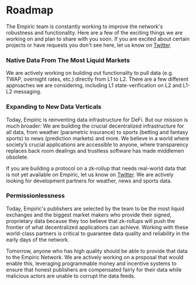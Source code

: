 # Roadmap

The Empiric team is constantly working to improve the network's robustness and functionality. Here are a few of the exciting things we are working on and plan to share with you soon. If you are excited about certain projects or have requests you don't see here, let us know on [Twitter](https://twitter.com/EmpiricNetwork).

### Native Data From The Most Liquid Markets

We are actively working on building out functionality to pull data (e.g. TWAP, overnight rates, etc.) directly from L1 to L2. There are a few different approaches we are considering, including L1 state-verification on L2 and L1-L2 messaging.

### Expanding to New Data Verticals

Today, Empiric is reinventing data infrastructure for DeFi. But our mission is much broader: We are building the crucial decentralized infrastructure for all data, from weather (parametric insurance) to sports (betting and fantasy sports) to news (prediction markets) and more. We believe in a world where society’s crucial applications are accessible to anyone, where transparency replaces back room dealings and trustless software has made middlemen obsolete.

If you are building a protocol on a zk-rollup that needs real-world data that is not yet available on Empiric, let us know on [Twitter](https://twitter.com/EmpiricNetwork). We are actively looking for development partners for weather, news and sports data.

### Permissionlessness

Today, Empiric's publishers are selected by the team to be the most liquid exchanges and the biggest market makers who provide their signed, proprietary data because they too believe that zk-rollups will push the frontier of what decentralized applications can achieve. Working with these world-class partners is critical to guarantee data quality and reliability in the early days of the network.

Tomorrow, anyone who has high quality should be able to provide that data to the Empiric Network. We are actively working on a proposal that would enable this, leveraging programmable money and incentive systems to ensure that honest publishers are compensated fairly for their data while malicious actors are unable to corrupt the data feeds.
